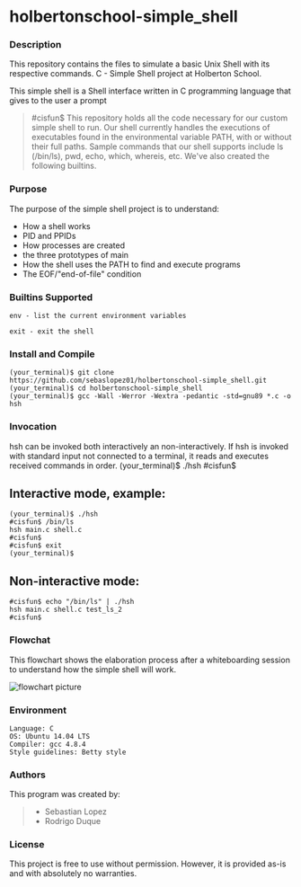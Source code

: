 # holbertonschool-simple_shell

### Description

This repository contains the files to simulate a basic Unix Shell with its respective commands. C - Simple Shell project at Holberton School.

This simple shell is a Shell interface written in C programming language that gives to the user a prompt 
> #cisfun$ 
This repository holds all the code necessary for our custom simple shell to run. Our shell currently handles the executions of executables found in the environmental variable PATH, with or without their full paths. Sample commands that our shell supports include ls (/bin/ls), pwd, echo, which, whereis, etc. We've also created the following builtins.

### Purpose

The purpose of the simple shell project is to understand:

* How a shell works
* PID and PPIDs
* How processes are created
* the three prototypes of main
* How the shell uses the PATH to find and execute programs
* The EOF/"end-of-file" condition


### Builtins Supported

	env - list the current environment variables

	exit - exit the shell

### Install and Compile

	(your_terminal)$ git clone https://github.com/sebaslopez01/holbertonschool-simple_shell.git
	(your_terminal)$ cd holbertonschool-simple_shell
	(your_terminal)$ gcc -Wall -Werror -Wextra -pedantic -std=gnu89 *.c -o hsh

### Invocation

hsh can be invoked both interactively an non-interactively. 
If hsh is invoked with standard input not connected to a terminal, it reads and executes received commands in order.
	(your_terminal)$ ./hsh
	#cisfun$

## Interactive mode, example:

	(your_terminal)$ ./hsh
	#cisfun$ /bin/ls
	hsh main.c shell.c
	#cisfun$ 
	#cisfun$ exit
	(your_terminal)$ 

## Non-interactive mode:

	#cisfun$ echo "/bin/ls" | ./hsh
	hsh main.c shell.c test_ls_2
	#cisfun$

### Flowchat

This flowchart shows the elaboration process after a whiteboarding session to understand how the simple shell will work.

![flowchart picture](https://i.ibb.co/5LgSXGn/flowchart-shell.jpg)

### Environment

    Language: C
    OS: Ubuntu 14.04 LTS
    Compiler: gcc 4.8.4
    Style guidelines: Betty style

### Authors

This program was created by:

> * Sebastian Lopez
> * Rodrigo Duque

### License

This project is free to use without permission. However, it is provided as-is and with absolutely no warranties.
